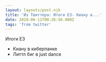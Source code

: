 ```yaml
---
layout: layouts/post.njk
title: 'Из Твиттера: Итоги E3- Киану в...'
date: 2019-06-11T00:26:56.000Z
tags: 'from twitter'
---
```



Итоги E3
- Киану в киберпанке
- Литтл биг в just dance
